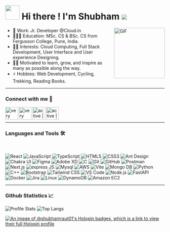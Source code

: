 # <img src="https://github.com/TheDudeThatCode/TheDudeThatCode/blob/master/Assets/Developer.gif" width="45" /> Hi there ! I'm Shubham  <img id="preview" src="https://komarev.com/ghpvc/?username=Shubhamraut01&color=grey">


<img align="right" alt="GIF" height="160px" src="https://media.giphy.com/media/du3J3cXyzhj75IOgvA/giphy.gif" />


- 🏢 Work: Jr. Developer @Cloud.in
- 🧑🏻‍🎓 Education: MSc. CS & BSc. CS from Fergusson College, Pune, India.
- 👨‍💻 Interests: Cloud Computing, Full Stack Development, User Interface and User experience Designing.
- 💪🏼 Motivated to learn, grow, and inspire as many as possible along the way.
- ⚡ Hobbies: Web Development, Cycling, Trekking, Reading Books.

---
### Connect with me 📝 

[<img align="left" alt="very active | Portfolio" height="40px" src="https://img.icons8.com/color/48/000000/globe.png"/>][portfolio]
[<img align="left" alt="very active | LinkedIn" height="40px" src="https://img.icons8.com/color/48/000000/linkedin.png"/>][linkedin]
[<img align="left" alt="active | Instagram" height="40px" src="https://img.icons8.com/fluency/48/000000/instagram-new.png" />][instagram]
[<img align="left" alt="active | Email" height="40px" src="https://img.icons8.com/fluency/48/000000/email-open.png" />][email]

<br/>
<br/>

---

### Languages and Tools 🛠 
<br/>



![React](http://img.shields.io/badge/-react-61DAFB?style=for-the-badge&logo=react&logoColor=ffffff)
![JavaScript](http://img.shields.io/badge/-JavaScript-F7DF1E?style=for-the-badge&logo=javascript&logoColor=000000)
![TypeScript](http://img.shields.io/badge/-TypeScript-007ACC?style=for-the-badge&logo=typescript&logoColor=ffffff) 
![HTML5](https://img.shields.io/badge/-HTML5-%23E44D27?style=for-the-badge&logo=html5&logoColor=ffffff)
![CSS3](https://img.shields.io/badge/-CSS3-%231572B6?style=for-the-badge&logo=css3)
![Ant Design](http://img.shields.io/badge/-Ant%20Design-0170FE?style=for-the-badge&logo=ant-design&logoColor=ffffff)
![Chakra UI](http://img.shields.io/badge/-Chakra%20UI-319795?style=for-the-badge&logo=chakra-ui&logoColor=ffffff)
![Figma](http://img.shields.io/badge/-figma-FF00FF?style=for-the-badge&logo=figma&logoColor=ffffff)
![Adobe XD](http://img.shields.io/badge/-Adobe%20XD-8a2846?style=for-the-badge&logo=adobe-xd&logoColor=ffffff)
![C](http://img.shields.io/badge/-C-03599c?style=for-the-badge&logo=c&logoColor=ffffff)
![Git](https://img.shields.io/badge/-Git-%23F05032?style=for-the-badge&logo=git&logoColor=%23ffffff)
![GitHub](https://img.shields.io/badge/-GitHub-181717?style=for-the-badge&logo=github)
![Postman](http://img.shields.io/badge/-Postman-ff6c37?style=for-the-badge&logo=postman&logoColor=ffffff) 
![Next.js](http://img.shields.io/badge/-Next.js_with_Express-000000?style=for-the-badge&logo=next.js&logoColor=ffffff&labelColor=000000)
![express JS](http://img.shields.io/badge/-express-606060?style=for-the-badge&logo=express&logoColor=ffffff)
![Mysql](http://img.shields.io/badge/-mysql-3776AB?style=for-the-badge&logo=mysql&logoColor=ffffff)
![AWS](https://img.shields.io/badge/Amazon_AWS-232F3E?style=for-the-badge&logo=amazon-aws&logoColor=white)
![Vite](http://img.shields.io/badge/-Vite-646CFF?style=for-the-badge&logo=vite&logoColor=ffffff)
![Mongo DB](https://img.shields.io/badge/MongoDB-4EA94B?style=for-the-badge&logo=mongodb&logoColor=white)
![Python](http://img.shields.io/badge/-Python-ffcc00?style=for-the-badge&logo=python&logoColor=ffffff)
![C++](https://img.shields.io/badge/C%2B%2B-00599C?style=for-the-badge&logo=c%2B%2B&logoColor=white)
![Bootstrap](https://img.shields.io/badge/-Bootstrap-563D7C?style=for-the-badge&logo=Bootstrap)
![Tailwind CSS](http://img.shields.io/badge/-Tailwind%20CSS-38B2AC?style=for-the-badge&logo=tailwind-css&logoColor=ffffff)
![VS Code](http://img.shields.io/badge/-VS%20Code-007ACC?style=for-the-badge&logo=visual-studio-code&logoColor=ffffff)
![Node.js](http://img.shields.io/badge/-Node.js-339933?style=for-the-badge&logo=node.js&logoColor=ffffff)
![FastAPI](http://img.shields.io/badge/-FastAPI-009688?style=for-the-badge&logo=fastapi&logoColor=ffffff) 
![Docker](https://img.shields.io/badge/-Docker-2496ED?style=for-the-badge&logo=docker&logoColor=ffffff)
![Jira](https://img.shields.io/badge/-Jira-0052CC?style=for-the-badge&logo=jira&logoColor=white)
![Linux](https://img.shields.io/badge/-Linux-FCC624?style=for-the-badge&logo=linux&logoColor=black)
![DynamoDB](https://img.shields.io/badge/-DynamoDB-4053D6?style=for-the-badge&logo=amazon-dynamodb&logoColor=white)
![Amazon EC2](https://img.shields.io/badge/-Amazon%20EC2-FF9900?style=for-the-badge&logo=amazon-ec2&logoColor=white)




<!-- ![Android Studio](http://img.shields.io/badge/-Android%20Studio-55a630?style=for-the-badge&logo=android-studio&logoColor=ffffff) -->
<!-- ![Django](http://img.shields.io/badge/-Django-092e20?style=for-the-badge&logo=django&logoColor=ffffff) -->
<!-- ![Material-UI](http://img.shields.io/badge/-Material--UI-0081CB?style=for-the-badge&logo=material-ui&logoColor=ffffff) -->
<!-- ![Microsoft Azure](http://img.shields.io/badge/-Microsoft%20Azure-0089D6?style=for-the-badge&logo=microsoft-azure&logoColor=ffffff) -->
<!-- ![Google Cloud Platform](http://img.shields.io/badge/-Google%20Cloud%20Platform-4285F4?style=for-the-badge&logo=google-cloud&logoColor=ffffff) -->








---


### Github Statistics 📈 

![Profile Stats](https://github-readme-stats.vercel.app/api?username=Shubhamraut01&show_icons=true&theme=default_repocard&cache_seconds=86400)
![Top Langs](https://github-readme-stats.vercel.app/api/top-langs/?username=Shubhamraut01&langs_count=10&theme=default_repocard&layout=compact)



[![An image of @shubhamraut01's Holopin badges, which is a link to view their full Holopin profile](https://holopin.me/shubhamraut01)](https://holopin.io/@shubhamraut01)



[portfolio]: https://shubhamraut.me
[instagram]: https://www.instagram.com/shubhamrautxp
[linkedin]: https://www.linkedin.com/in/shubhamrautpune/
[email]: <mailto: shubhamrao12321@gmail.com>




<br/>

